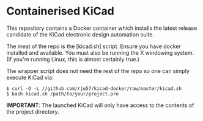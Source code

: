# Containerised KiCad

This repository contains a Docker container which installs the latest release
candidate of the KiCad electronic design automation suite.

The meat of the repo is the [kicad.sh] script. Ensure you have docker installed
and available. You must also be running the X windowing system. (If you're
running Linux, this is almost certainly true.)

The wrapper script does not need the rest of the repo so one can simply execute
KiCad via:

```console
$ curl -O -L //github.com/rjw57/kicad-docker/raw/master/kicad.sh
$ bash kicad.sh /path/to/your/project.pro
```

**IMPORTANT**: The launched KiCad will only have access to the contents of the
project directory.

